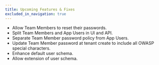 ```yaml
---
title: Upcoming Features & Fixes
excluded_in_navigation: true
---
```


* Allow Team Members to reset their passwords.
* Split Team Members and App Users in UI and API.
* Separate Team Member password policy from App Users.
* Update Team Member password at tenant create to include all OWASP special characters.
* Enhance default user schema.
* Allow extension of user schema.